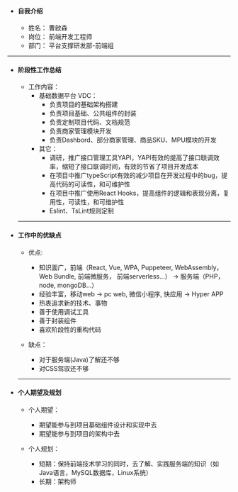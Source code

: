 - #### 自我介绍
   -  姓名： 曹啟森
   -  岗位： 前端开发工程师
   -  部门： 平台支撑研发部-前端组

---
- #### 阶段性工作总结
  - 工作内容：
     -  基础数据平台 VDC：
         - 负责项目的基础架构搭建
         - 负责项目基础、公共组件的封装
         - 负责定制项目代码、文档规范
         - 负责商家管理模块开发
         - 负责Dashbord、部分商家管理、商品SKU、MPU模块的开发
     - 其它：
       - 调研，推广接口管理工具YAPI，YAPI有效的提高了接口联调效率，缩短了接口联调时间，有效的节省了项目开发成本
       - 在项目中推广typeScript有效的减少项目在开发过程中的bug，提高代码的可读性，和可维护性
       - 在项目中推广使用React Hooks，提高组件的逻辑和表现分离，复用性，可读性，和可维护性
       - Eslint、TsLint规则定制
  ---
- #### 工作中的优缺点
  - 优点:
    - 知识面广，前端（React, Vue, WPA, Puppeteer, WebAssembly， Web Bundle, 前端微服务， 前端serverless...） -> 服务端（PHP，node, mongoDB...）
    - 经验丰富，移动web -> pc web, 微信小程序, 快应用 -> Hyper APP
    - 热衷追求新的技术、事物
    - 善于使用调试工具
    - 善于封装组件
    - 喜欢阶段性的重构代码
  
  - 缺点：
    - 对于服务端(Java)了解还不够
    - 对CSS驾驭还不够
  ---
- #### 个人期望及规划
  - 个人期望：
    - 期望能参与到项目基础组件设计和实现中去
    - 期望能参与到项目的架构中去

  - 个人规划：
    - 短期：保持前端技术学习的同时，去了解、实践服务端的知识（如Java语言，MySQL数据库，Linux系统）
    - 长期：架构师

